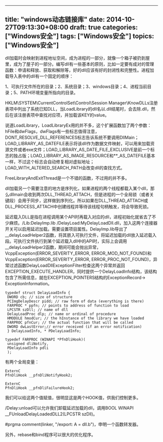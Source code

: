 
---
title: "windows动态链接库"
date: 2014-10-27T09:13:30+08:00
draft: true
categories: ["Windows安全"]
tags: ["Windows安全"]
topics: ["Windows安全"]
---

dll加载时会映射到进程地址空间，成为进程的一部分，就像一个箱子被扔到屋里，成为了屋子的一部分。编写dll有一些基本的原则，比如一定要有成对的管理函数：申请和释放、获取和解除等，好的dll应该有好的封闭性和完整性。进程加载导入表中的dll有一个固定的顺序：

<!--more-->

1、可执行文件所在的目录；2、系统目录；3、windows目录；4、进程当前目录；5、PATH环境变量所指向的目录。

HKLM\SYSTEM\CurrentControlSet\Control\Session Manager\KnowDLLs注册表项中列出了系统已知DLL，当LoadLibrary的dll名以.dll结尾时，会去除.dll，然后在该注册表项中查找对应项，并加载该KEY的value。

说道LoadLibrary，LoadLibraryEx用的并不多，这个扩展函数加了两个参数：hFile和dwFlags，dwFlags有一些标志值得注意，DONT_RESOLVE_DLL_REFERENCES标志告诉系统不要调用DllMain；LOAD_LIBRARY_AS_DATEFILE表示将该dll作为数据文件映射，可以用来加载资源文件或者exe文件；LOAD_LIBRARY_AS_DATE_FILE_EXCLUSIVE是前一个标志的独占版；LOAD_LIBRARY_AS_IMAGE_RESOURCE和**_AS_DATEFILE基本一样，不过这个标志会自动修复相对虚拟地址；LOAD_WITH_ALTERED_SEARCH_PATH会改变dll的查找方式。

FreeLibraryAndExitThread是一个不错的函数，不过用的并不多。

dll加载另一个需要注意的地方是序列化，如果进程的两个线程都载入某个dll，那么dllmain会收到两次DLL_THREAD_ATTACH，但是进程的一个全局锁（或者关键段）会用于同步，这样做到序列化。所以如果在DLL_THREAD_ATTACH或DLL_PROCESS_ATTACH中创建线程并等待该线程句柄触发，将会导致死锁。

延迟载入DLL是指在进程调用某个API时再载入对应的dll，进程初始化就省去了不少麻烦。/Lib:DelayImp.lib /DelayLoad:MyDelayLoadDll.dll，加入这两个连接器开关可以启用延迟加载。需要设置项目属性。DelayImp.lib导出了__delayLoadHelper2函数，将其嵌入可执行文件，将延迟加载的dll放入延迟载入段。可执行文件执行到某个延迟载入dll中的API时，实际上会调用__delayLoadHelper2函数，期间可能会抛出异常，VcppException(ERROR_SEVERITY_ERROR, ERROR_MOD_NOT_FOUND)和VcppException(ERROR_SEVERITY_ERROR, ERROR_PROC_NOT_FOUND)，异常过滤函数DelayLoadDllExceptionFilter检查这两个异常并返回EXCEPTION_EXECUTE_HANDLER，同时提供一个DelayLoadInfo结构，该结构包含了所需信息，就在EXCEPTION_POINTERS结构的ExceptionRecord-> ExceptionInformation。

```
typedef struct DelayLoadInfo {
 DWORD cb; // size of structure
 PCImgDelayDescr pidd; // raw form of data (everything is there)
 FARPROC * ppfn; // points to address of function to load
 LPCSTR szDll; // name of dll
 DelayLoadProc dlp; // name or ordinal of procedure
 HMODULE hmodCur; // the hInstance of the library we have loaded
 FARPROC pfnCur; // the actual function that will be called
 DWORD dwLastError;// error received (if an error notification)
 } DelayLoadInfo, * PDelayLoadInfo;

typedef FARPROC (WINAPI *PfnDliHook)(
 unsigned dliNotify,
 PDelayLoadInfo pdli
 );
```

有两个全局变量：

```
ExternC
PfnDliHook __pfnDliNotifyHook2;

ExternC
PfnDliHook __pfnDliFailureHook2;
```

我们可以给这两个值赋值，很明显这是两个HOOK值，供我们控制更多。

/Delay:unload可以允许我们卸载延迟加载的dll，调用BOOL WINAPI __FUnloadDelayLoadedDLL2(LPCSTR szDll)。

#prgma comment(linker, "/export: A = dll.b")，申明一个函数转发器。

另外，rebase和bind程序可以很大的优化程序。



